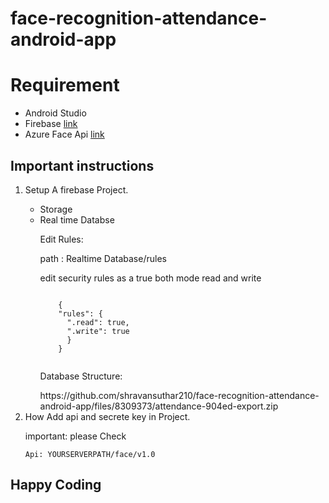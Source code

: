 # face-recognition-attendance-android-app

<h1>Requirement</h1>
<ul>
  <li>Android Studio</li>
  <li>Firebase <a href="https://firebase.google.com"/>link</a></li>
  <li>Azure Face Api <a href="https://azure.microsoft.com/en-us/products/cognitive-services/face/#overview">link</a></li>
</ul>

<h2>Important instructions</h2>
<ol>
  <li>Setup A firebase Project.</li>
  <ul>
    <li>Storage</li>
    <li>Real time Databse</li>
    <p>Edit Rules:</p>
    <p>path : Realtime Database/rules</p>
    <p>edit security rules as a true both mode read and write  </p>
      <code>
    {
    "rules": {
      ".read": true,
      ".write": true
      }
    }
      </code>
      <p>Database Structure:</p>
      https://github.com/shravansuthar210/face-recognition-attendance-android-app/files/8309373/attendance-904ed-export.zip
    
  </ul>
  <li>How Add api and secrete  key in Project.</li>
      <p>important: please Check</p>
      <code>Api: YOURSERVERPATH/face/v1.0</code>
</ol>

<h2>Happy Coding</h2>

